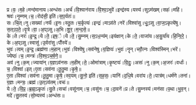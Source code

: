 

  
प्र।वः॒।म॒हे।मन्द॑मानाय।अन्ध॑सः।अर्च॑।वि॒श्वान॑राय।वि॒श्व॒ऽभुवे॑।इन्द्र॑स्य।यस्य॑।सुऽम॑खम्।सहः॑।महि॑।श्रवः॑।नृ॒म्णम्।च॒।रोद॑सी॒ इति॑।स॒प॒र्यतः॑॥  
सः।चि॒त्।नु।सख्या॑।नर्यः॑।इ॒नः।स्तु॒तः।च॒र्कृत्यः॑।इन्द्रः॑।माऽव॑ते।नरे॑।विश्वा॑सु।धूः॒ऽसु।वा॒ज॒ऽकृत्ये॑षु।स॒त्ऽप॒ते॒।वृ॒त्रे।वा॒।अ॒प्ऽसु।अ॒भि।शू॒र॒।म॒न्द॒से॒॥  
के।ते।नरः॑।इ॒न्द्र॒।ये।ते॒।इष॒े।ये।ते॒।सु॒म्नम्।स॒ऽध॒न्य॑म्।इय॑क्षान्।के।ते॒।वाजा॑य।अ॒सु॒र्या॑य।हि॒न्वि॒रे॒।के।अ॒प्ऽसु।स्वासु॑।उ॒र्वरा॑सु।पौंस्ये॑॥  
भुवः॑।त्वम्।इ॒न्द्र॒।ब्रह्म॑णा।म॒हान्।भुवः॑।विश्वे॑षु।सव॑नेषु।य॒ज्ञियः॑।भुवः॑।नॄन्।च्यौ॒त्नः।विश्व॑स्मिन्।भरे॑।ज्येष्ठः॑।च॒।मन्त्रः॑।वि॒श्व॒ऽच॒र्ष॒णे॒॥  
अव॑।नु।क॒म्।ज्याया॑न्।य॒ज्ञऽव॑नसः।म॒हीम्।ते॒।ओमा॑त्राम्।कृ॒ष्टयः॑।वि॒दुः॒।असः॑।नु।क॒म्।अ॒जरः॑।वर्धाः॑।च॒।विश्वा॑।इत्।ए॒ता।सव॑ना।तू॒तु॒मा।कृ॒षे॒॥  
ए॒ता।विश्वा॑।सव॑ना।तू॒तु॒मा।कृ॒षे॒।स्व॒यम्।सू॒नो॒ इति॑।स॒ह॒सः॒।यानि॑।द॒धि॒षे।वरा॑य।ते॒।पात्र॑म्।धर्म॑णे।तना॑।य॒ज्ञः।मन्त्रः॒।ब्रह्म॑।उ॒त्ऽय॑तम्।वचः॑॥  
ये।ते॒।वि॒प्र॒।ब्र॒ह्म॒ऽकृतः॑।सु॒ते।सचा॑।वसू॑नाम्।च॒।वसु॑नः।च॒।दा॒वने॑।प्र।ते।सु॒म्नस्य॑।मन॑सा।प॒था।भु॒व॒न्।मदे॑।सु॒तस्य॑।सो॒म्यस्य॑।अन्ध॑सः॥  
